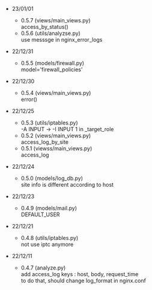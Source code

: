 * 23/01/01
    - 0.5.7 (views/main_views.py) <br>
        access_by_status() <br>
    - 0.5.6 (utils/analyzse.py) <br>
        use messsge in nginx_error_logs <br>

* 22/12/31
    - 0.5.5 (models/firewall.py) <br>
        model='firewall_policies' <br>

* 22/12/30
    - 0.5.4 (views/main_views.py) <br>
        error() <br>

* 22/12/25
    - 0.5.3 (utils/iptables.py) <br>
        -A INPUT -> -I INPUT 1 in _target_role <br>
    - 0.5.2 (views/main_views.py) <br>
        access_log_by_site <br>
    - 0.5.1 (viewss/main_views.py) <br>
        access_log <br>

* 22/12/24
    - 0.5.0 (models/log_db.py) <br>
        site info is different according to host <br>

* 22/12/23
    - 0.4.9 (models/mail.py) <br>
        DEFAULT_USER <br>

* 22/12/21
    - 0.4.8 (utils/iptables.py) <br>
        not use iptc anymore <br>

* 22/12/11
    - 0.4.7 (analyze.py) <br>
        add access_log keys : host, body, request_time <br>
        to do that, should change log_format in nginx.conf <br>